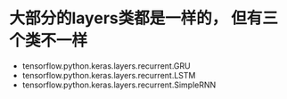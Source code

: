 # 大部分的layers类都是一样的， 但有三个类不一样
  * tensorflow.python.keras.layers.recurrent.GRU
  * tensorflow.python.keras.layers.recurrent.LSTM
  * tensorflow.python.keras.layers.recurrent.SimpleRNN
